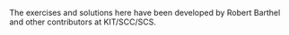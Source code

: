 The exercises and solutions here have been developed by Robert Barthel 
and other contributors at KIT/SCC/SCS.

